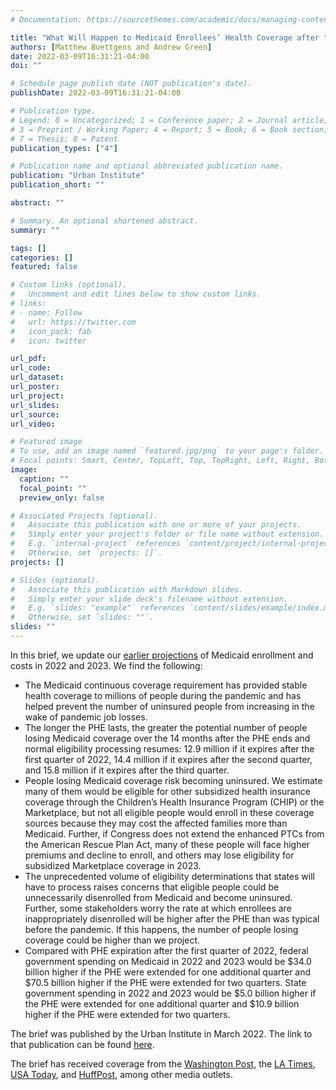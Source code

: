 ```yaml
---
# Documentation: https://sourcethemes.com/academic/docs/managing-content/

title: "What Will Happen to Medicaid Enrollees’ Health Coverage after the Public Health Emergency? Updated Projections of Medicaid Coverage and Costs"
authors: [Matthew Buettgens and Andrew Green]
date: 2022-03-09T16:31:21-04:00
doi: ""

# Schedule page publish date (NOT publication's date).
publishDate: 2022-03-09T16:31:21-04:00

# Publication type.
# Legend: 0 = Uncategorized; 1 = Conference paper; 2 = Journal article;
# 3 = Preprint / Working Paper; 4 = Report; 5 = Book; 6 = Book section;
# 7 = Thesis; 8 = Patent
publication_types: ["4"]

# Publication name and optional abbreviated publication name.
publication: "Urban Institute"
publication_short: ""

abstract: ""

# Summary. An optional shortened abstract.
summary: ""

tags: []
categories: []
featured: false

# Custom links (optional).
#   Uncomment and edit lines below to show custom links.
# links:
# - name: Follow
#   url: https://twitter.com
#   icon_pack: fab
#   icon: twitter

url_pdf:
url_code:
url_dataset:
url_poster:
url_project:
url_slides:
url_source:
url_video:

# Featured image
# To use, add an image named `featured.jpg/png` to your page's folder. 
# Focal points: Smart, Center, TopLeft, Top, TopRight, Left, Right, BottomLeft, Bottom, BottomRight.
image:
  caption: ""
  focal_point: ""
  preview_only: false

# Associated Projects (optional).
#   Associate this publication with one or more of your projects.
#   Simply enter your project's folder or file name without extension.
#   E.g. `internal-project` references `content/project/internal-project/index.md`.
#   Otherwise, set `projects: []`.
projects: []

# Slides (optional).
#   Associate this publication with Markdown slides.
#   Simply enter your slide deck's filename without extension.
#   E.g. `slides: "example"` references `content/slides/example/index.md`.
#   Otherwise, set `slides: ""`.
slides: ""
---
```

In this brief, we update our [earlier projections](https://andykgreen.com/publication/medicaid-enrollment/) of Medicaid enrollment and costs in 2022 and 2023. We find the following:

- The Medicaid continuous coverage requirement has provided stable health coverage to millions of people during the pandemic and has helped prevent the number of uninsured people from increasing in the wake of pandemic job losses.
- The longer the PHE lasts, the greater the potential number of people losing Medicaid coverage over the 14 months after the PHE ends and normal eligibility processing resumes: 12.9 million if it expires after the first quarter of 2022, 14.4 million if it expires after the second quarter, and 15.8 million if it expires after the third quarter.
- People losing Medicaid coverage risk becoming uninsured. We estimate many of them would be eligible for other subsidized health insurance coverage through the Children’s Health Insurance Program (CHIP) or the Marketplace, but not all eligible people would enroll in these coverage sources because they may cost the affected families more than Medicaid. Further, if Congress does not extend the enhanced PTCs from the American Rescue Plan Act, many of these people will face higher premiums and decline to enroll, and others may lose eligibility for subsidized Marketplace coverage in 2023.
- The unprecedented volume of eligibility determinations that states will have to process raises concerns that eligible people could be unnecessarily disenrolled from Medicaid and become uninsured. Further, some stakeholders worry the rate at which enrollees are inappropriately disenrolled will be higher after the PHE than was typical before the pandemic. If this happens, the number of people losing coverage could be higher than we project.
- Compared with PHE expiration after the first quarter of 2022, federal government spending on Medicaid in 2022 and 2023 would be \$34.0 billion higher if the PHE were extended for one additional quarter and \$70.5 billion higher if the PHE were extended for two quarters. State government spending in 2022 and 2023 would be \$5.0 billion higher if the PHE were extended for one additional quarter and \$10.9 billion higher if the PHE were extended for two quarters.


The brief was published by the Urban Institute in March 2022. The link to that publication can be found [here](https://www.urban.org/research/publication/what-will-happen-medicaid-enrollees-health-coverage-after-public-health-emergency).

The brief has received coverage from the [Washington Post](https://www.washingtonpost.com/health/2022/03/14/medicaid-loss-of-coverage/), the [LA Times](https://www.latimes.com/science/story/2022-03-14/why-you-may-miss-the-covid-public-health-emergency-when-its-over), [USA Today](https://www.usatoday.com/story/news/health/2022/04/01/end-covid-19-emergency-could-jeopardize-medicaid-millions-us/7190506001/?gnt-cfr=1), and [HuffPost](https://www.huffpost.com/entry/affordable-care-act-obamacare-subsidies-medicaid-family-glitch_n_623a43cfe4b0c727d4849e3e), among other media outlets.